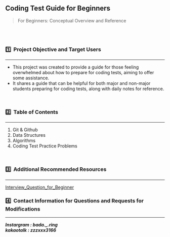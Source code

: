 ## Coding Test Guide for Beginners

> For Beginners: Conceptual Overview and Reference
> 
<br><br>
### 1️⃣  Project Objective and Target Users

---

- This project was created to provide a guide for those feeling overwhelmed about how to prepare for coding tests, aiming to offer some assistance.
- It shares a guide that can be helpful for both major and non-major students preparing for coding tests, along with daily notes for reference.
<br>

### 2️⃣  Table of Contents

---

1. Git & Github
2. Data Structures
3. Algorithms
4. Coding Test Practice Problems
<br>

### 3️⃣  Additional Recommended Resources

---
[Interview_Question_for_Beginner](https://github.com/JaeYeopHan/Interview_Question_for_Beginner?tab=readme-ov-file)
<br>
### 4️⃣  Contact Information for Questions and Requests for Modifications

---

***Instargram : bada._.ring <br>
kakaotalk : zzzxxx3166***
